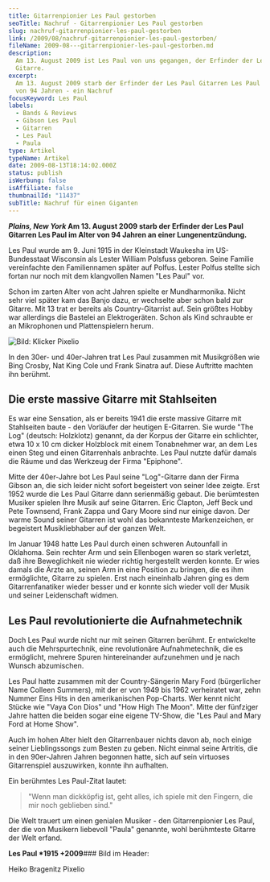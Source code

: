 ```yaml
---
title: Gitarrenpionier Les Paul gestorben
seoTitle: Nachruf - Gitarrenpionier Les Paul gestorben
slug: nachruf-gitarrenpionier-les-paul-gestorben
link: /2009/08/nachruf-gitarrenpionier-les-paul-gestorben/
fileName: 2009-08---gitarrenpionier-les-paul-gestorben.md
description:
  Am 13. August 2009 ist Les Paul von uns gegangen, der Erfinder der Les Paul
  Gitarre.
excerpt:
  Am 13. August 2009 starb der Erfinder der Les Paul Gitarren Les Paul im Alter
  von 94 Jahren - ein Nachruf
focusKeyword: Les Paul
labels:
  - Bands & Reviews
  - Gibson Les Paul
  - Gitarren
  - Les Paul
  - Paula
type: Artikel
typeName: Artikel
date: 2009-08-13T18:14:02.000Z
status: publish
isWerbung: false
isAffiliate: false
thumbnailId: "11437"
subTitle: Nachruf für einen Giganten
---
```


<strong><em>Plains, New York</em> Am 13. August 2009 starb der Erfinder der Les
Paul Gitarren Les Paul im Alter von 94 Jahren an einer
Lungenentzündung.</strong>

Les Paul wurde am 9. Juni 1915 in der Kleinstadt Waukesha im US-Bundesstaat
Wisconsin als Lester William Polsfuss geboren. Seine Familie vereinfachte den
Familiennamen später auf Polfus. Lester Polfus stellte sich fortan nur noch mit
dem klangvollen Namen "Les Paul" vor.

Schon im zarten Alter von acht Jahren spielte er Mundharmonika. Nicht sehr viel
später kam das Banjo dazu, er wechselte aber schon bald zur Gitarre. Mit 13 trat
er bereits als Country-Gitarrist auf. Sein größtes Hobby war allerdings die
Bastelei an Elektrogeräten. Schon als Kind schraubte er an Mikrophonen und
Plattenspielern herum.

![Bild: Klicker Pixelio](http://cardamonchai.com/wp-content/uploads/2009/08/81952_r_k_b_by_klicker_pixelio-de-640x480.jpg "Bild: Klicker Pixelio")

In den 30er- und 40er-Jahren trat Les Paul zusammen mit Musikgrößen wie Bing
Crosby, Nat King Cole und Frank Sinatra auf. Diese Auftritte machten ihn
berühmt.

## Die erste massive Gitarre mit Stahlseiten

Es war eine Sensation, als er bereits 1941 die erste massive Gitarre mit
Stahlseiten baute - den Vorläufer der heutigen E-Gitarren. Sie wurde "The Log"
(deutsch: Holzklotz) genannt, da der Korpus der Gitarre ein schlichter, etwa 10
x 10 cm dicker Holzblock mit einem Tonabnehmer war, an dem Les einen Steg und
einen Gitarrenhals anbrachte. Les Paul nutzte dafür damals die Räume und das
Werkzeug der Firma "Epiphone".

Mitte der 40er-Jahre bot Les Paul seine "Log"-Gitarre dann der Firma Gibson an,
die sich leider nicht sofort begeistert von seiner Idee zeigte. Erst 1952 wurde
die Les Paul Gitarre dann serienmäßig gebaut. Die berümtesten Musiker spielen
Ihre Musik auf seine Gitarren. Eric Clapton, Jeff Beck und Pete Townsend, Frank
Zappa und Gary Moore sind nur einige davon. Der warme Sound seiner Gitarren ist
wohl das bekannteste Markenzeichen, er begeistert Musikliebhaber auf der ganzen
Welt.

Im Januar 1948 hatte Les Paul durch einen schweren Autounfall in Oklahoma. Sein
rechter Arm und sein Ellenbogen waren so stark verletzt, daß ihre Beweglichkeit
nie wieder richtig hergestellt werden konnte. Er wies damals die Ärzte an,
seinen Arm in eine Position zu bringen, die es ihm ermöglichte, Gitarre zu
spielen. Erst nach eineinhalb Jahren ging es dem Gitarrenfanatiker wieder besser
und er konnte sich wieder voll der Musik und seiner Leidenschaft widmen.

## Les Paul revolutionierte die Aufnahmetechnik

Doch Les Paul wurde nicht nur mit seinen Gitarren berühmt. Er entwickelte auch
die Mehrspurtechnik, eine revolutionäre Aufnahmetechnik, die es ermöglicht,
mehrere Spuren hintereinander aufzunehmen und je nach Wunsch abzumischen.

Les Paul hatte zusammen mit der Country-Sängerin Mary Ford (bürgerlicher Name
Colleen Summers), mit der er von 1949 bis 1962 verheiratet war, zehn Nummer Eins
Hits in den amerikanischen Pop-Charts. Wer kennt nicht Stücke wie "Vaya Con
Dios" und "How High The Moon". Mitte der fünfziger Jahre hatten die beiden sogar
eine eigene TV-Show, die "Les Paul and Mary Ford at Home Show".

Auch im hohen Alter hielt den Gitarrenbauer nichts davon ab, noch einige seiner
Lieblingssongs zum Besten zu geben. Nicht einmal seine Artritis, die in den
90er-Jahren Jahren begonnen hatte, sich auf sein virtuoses Gitarrenspiel
auszuwirken, konnte ihn aufhalten.

Ein berühmtes Les Paul-Zitat lautet:

<blockquote>"Wenn man dickköpfig ist, geht alles, ich spiele mit den Fingern, die mir noch geblieben sind."</blockquote>

Die Welt trauert um einen genialen Musiker - den Gitarrenpionier Les Paul, der
die von Musikern liebevoll "Paula" genannte, wohl berühmteste Gitarre der Welt
erfand.

<strong>Les Paul \*1915 +2009</strong>### Bild im Header:

Heiko Bragenitz Pixelio
